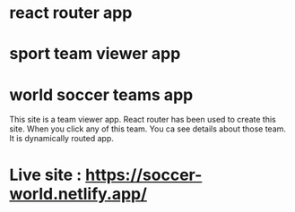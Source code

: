 # react router app

# sport team viewer app 

# world soccer teams app

This site is a team viewer app. React router has been used to create this site. 
When you click any of this team. You ca see details about those team. 
It is dynamically routed app.


# Live site : https://soccer-world.netlify.app/